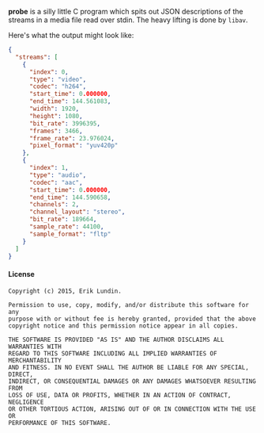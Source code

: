 **probe** is a silly little C program which spits out JSON descriptions of
the streams in a media file read over stdin. The heavy lifting is done by
`libav`.

Here's what the output might look like:

```json
{
  "streams": [
    {
      "index": 0,
      "type": "video",
      "codec": "h264",
      "start_time": 0.000000,
      "end_time": 144.561083,
      "width": 1920,
      "height": 1080,
      "bit_rate": 3996395,
      "frames": 3466,
      "frame_rate": 23.976024,
      "pixel_format": "yuv420p"
    },
    {
      "index": 1,
      "type": "audio",
      "codec": "aac",
      "start_time": 0.000000,
      "end_time": 144.590658,
      "channels": 2,
      "channel_layout": "stereo",
      "bit_rate": 189664,
      "sample_rate": 44100,
      "sample_format": "fltp"
    }
  ]
}
```


#### License

```
Copyright (c) 2015, Erik Lundin.

Permission to use, copy, modify, and/or distribute this software for any
purpose with or without fee is hereby granted, provided that the above
copyright notice and this permission notice appear in all copies.

THE SOFTWARE IS PROVIDED "AS IS" AND THE AUTHOR DISCLAIMS ALL WARRANTIES WITH
REGARD TO THIS SOFTWARE INCLUDING ALL IMPLIED WARRANTIES OF MERCHANTABILITY
AND FITNESS. IN NO EVENT SHALL THE AUTHOR BE LIABLE FOR ANY SPECIAL, DIRECT,
INDIRECT, OR CONSEQUENTIAL DAMAGES OR ANY DAMAGES WHATSOEVER RESULTING FROM
LOSS OF USE, DATA OR PROFITS, WHETHER IN AN ACTION OF CONTRACT, NEGLIGENCE
OR OTHER TORTIOUS ACTION, ARISING OUT OF OR IN CONNECTION WITH THE USE OR
PERFORMANCE OF THIS SOFTWARE.
```
